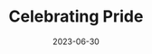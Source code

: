 ---
title: "Celebrating Pride"
date: 2023-06-30
draft: false
externalUrl: "https://www.instagram.com/p/CuHyJrzO8Jy/?img_index=1"
---
